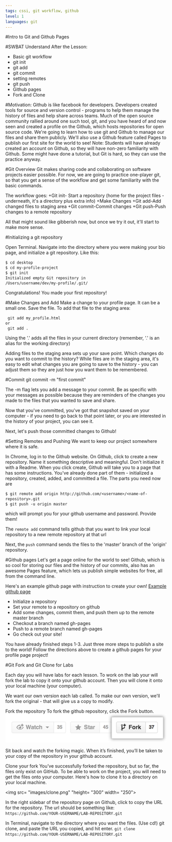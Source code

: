 ```yaml
---
tags: cssi, git workflow, github
level: 1
languages: git
---
```

#Intro to Git and Github Pages

#SWBAT Understand After the Lesson:
+ Basic git workflow
+ git init
+ git add
+ git commit
+ setting remotes
+ git push
+ Github pages
+ Fork and Clone

#Motivation:
Github is like facebook for developers. Developers created tools for source and version control - programs to help them manage the history of files and help share across teams. Much of the open source community rallied around one such tool, git, and you have heard of and now seen and created a profile on the Github, which hosts repositories for open source code.
We're going to learn how to use git and Github to manage our files and share them publicly. We'll also use a Github feature called Pages to publish our first site for the world to see!
Note: Students will have already created an account on Github, so they will have non-zero familiarity with Github. Some might have done a tutorial, but Git is hard, so they can use the practice anyway.

#Git Overview
Git makes sharing code and collaborating on software projects easier possible. For now, we are going to practice one-player git, so that you get a sense of the workflow and get some familiarity with the basic commands.

The workflow goes:
+Git init- Start a repository (home for the project files -  underneath, it's a directory plus extra info)
+Make Changes
+Git add-Add changed files to staging area
+Git commit-Commit changes
+Git push-Push changes to a remote repository

All that might sound like gibberish now, but once we try it out, it'll start to make more sense.

#Initializing a git repository

Open Terminal. Navigate into the directory where you were making your bio page, and initialize a git repository. Like this:

```
$ cd desktop
$ cd my-profile-project
$ git init
Initialized empty Git repository in
/Users/username/dev/my-profile/.git/
```

Congratulations! You made your first repository!

#Make Changes and Add
Make a change to your profile page. It can be a small one. Save the file.
To add that file to the staging area:
```
 git add my_profile.html
or
 git add .
```
Using the '.' adds all the files in your current directory (remember, '.' is an alias for the working directory)

Adding files to the staging area sets up your save point. Which changes do you want to commit to the history? While files are in the staging area, it's easy to edit what changes you are going to save to the history - you can adjust them so they are just how you want them to be remembered.

#Commit
git commit -m "first commit"

The -m flag lets you add a message to your commit. Be as specific with your messages as possible because they are reminders of the changes you made to the files that you wanted to save and share.

Now that you've committed, you've got that snapshot saved on your computer - if you need to go back to that point later, or you are interested in the history of your project, you can see it.

Next, let's push those committed changes to Github!

#Setting Remotes and Pushing
We want to keep our project somewhere where it is safe.

In Chrome, log in to the Github website. On Github, click to create a new repository. Name it something descriptive and meaningful. Don't initialize it with a Readme. When you click create, Github will take you to a page that has some instructions. You've already done part of them - initialized a repository, created, added, and committed a file. The parts you need now are
```
$ git remote add origin http://github.com/<username>/<name-of-repository>.git
$ git push -u origin master
```
which will prompt you for your github username and password. Provide them!

The `remote add` command tells github that you want to link your local repository to a new remote repository at that url

Next, the `push` command sends the files to the 'master' branch of the 'origin' repository.

#Github pages
Let's get a page online for the world to see!
Github, which is so cool for storing our files and the history of our commits, also has an awesome Pages feature, which lets us publish simple websites for free, all from the command line.

Here's an example github page with instruction to create your own!
<a href= "http://google-cssi.github.io/sample-pages/">Example github page</a>

+ Initialize a repository
+ Set your remote to a repository on github
+ Add some changes, commit them, and push them up to the remote master branch
+ Checkout a branch named gh-pages
+ Push to a remote branch named gh-pages
+ Go check out your site!

You have already finished steps 1-3. Just three more steps to publish a site to the world!
Follow the directions above to create a github pages for your profile page project!

#Git Fork and Git Clone for Labs

Each day you will have labs for each lesson. To work on the lab your will fork the lab to copy it onto your github account. Then you will clone it onto your local machine (your computer).

We want our own version each lab called. To make our own version, we'll fork the original - that will give us a copy to modify.

Fork the repository
To fork the github repository, click the Fork button.
<img src= "images/fork.png">

Sit back and watch the forking magic. When it’s finished, you’ll be taken to your copy of the  repository in your github account.

Clone your fork
You’ve successfully forked the repository, but so far, the files only exist on GitHub. To be able to work on the project, you will need to get the files onto your computer. Here's how to clone it to a directory on your local machine.

<img src= "images/clone.png" "height= "300" width= "250">

In the right sidebar of the repository page on Github, click to copy the URL for the repository. The url should be something like: ```https://github.com/YOUR-USERNAME/LAB-REPOSITORY.git```

In Terminal, navigate to the directory where you want the files. (Use cd!)
git clone, and paste the URL you copied, and hit enter.
```git clone https://github.com/YOUR-USERNAME/LAB-REPOSITORY.git```
